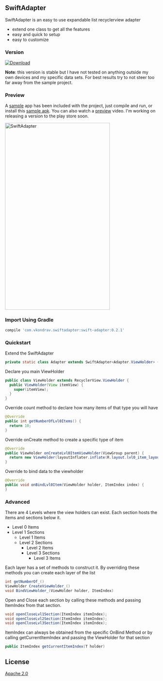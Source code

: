 ## SwiftAdapter

SwiftAdapter is an easy to use expandable list recyclerview adapter

  - extend one class to get all the features
  - easy and quick to setup
  - easy to customize

### Version
[ ![Download](https://api.bintray.com/packages/vkondrav/maven/swift-adapter/images/download.svg) ](https://bintray.com/vkondrav/maven/swift-adapter/_latestVersion)

**Note**: this version is stable but I have not tested on anything outside my own devices and my specific data sets. For best results try to not steer too far away from the sample project.

### Preview

A [sample] app has been included with the project, just compile and run, or install this [sample apk]. You can also watch a [preview] video. I'm working on releasing a version to the play store soon.

<a href="https://streamable.com/hgri">
<img border="0" alt="SwiftAdapter" src="http://cdn.streamable.com/image/hgri.jpg" width="345" height="614">
</a>

### Import Using Gradle
```gradle
compile 'com.vkondrav.swiftadapter:swift-adapter:0.2.1'
```

### Quickstart

Extend the SwiftAdapter
```java
private static class Adapter extends SwiftAdapter<Adapter.ViewHolder> {
```

Declare you main ViewHolder
```java
public class ViewHolder extends RecyclerView.ViewHolder {
  public ViewHolder(View itemView) {
    super(itemView);
  }
}
```

Override count method to declare how many items of that type you will have

```java
@Override
public int getNumberOfLvl0Items() {
  return 10;
}
```

Override onCreate method to create a specific type of item
```java
@Override
public ViewHolder onCreateLvl0ItemViewHolder(ViewGroup parent) {
  return new ViewHolder(layoutInflater.inflate(R.layout.lvl0_item_layout, parent, false));
}
```

Override to bind data to the viewholder

```java
@Override
public void onBindLvl0Item(ViewHolder holder, ItemIndex index) {
}
```

### Advanced

There are 4 Levels where the view holders can exist. Each section hosts the items and sections below it.

- Level 0 Items
- Level 1 Sections
  - Level 1 Items
  - Level 2 Sections
    - Level 2 Items
    - Level 3 Sections
      - Level 3 Items

Each layer has a set of methods to construct it.
By overriding these methods you can create each layer of the list
```java
int getNumberOf_()
ViewHolder CreateViewHolder_()
void BindViewHolder_(ViewHolder holder, ItemIndex)
```

Open and Close each section by calling these methods and passing ItemIndex from that section.
```java
void openCloseLvl1Section(ItemIndex itemIndex);
void openCloseLvl2Section(ItemIndex itemIndex);
void openCloseLvl3Section(ItemIndex itemIndex);
```

ItemIndex can always be obtained from the specific OnBind Method or by calling getCurrentItemIndex and passing the ViewHolder for that section
```java
public ItemIndex getCurrentItemIndex(T holder)
```

License
----
[Apache 2.0]

[//]:#
[preview]: https://streamable.com/hgri
[sample]: https://github.com/vkondrav/SwiftAdapter/tree/master/sample
[sample apk]: https://github.com/vkondrav/SwiftAdapter/blob/master/sample/sample-apk/sample-release.apk
[Apache 2.0]:http://www.apache.org/licenses/LICENSE-2.0